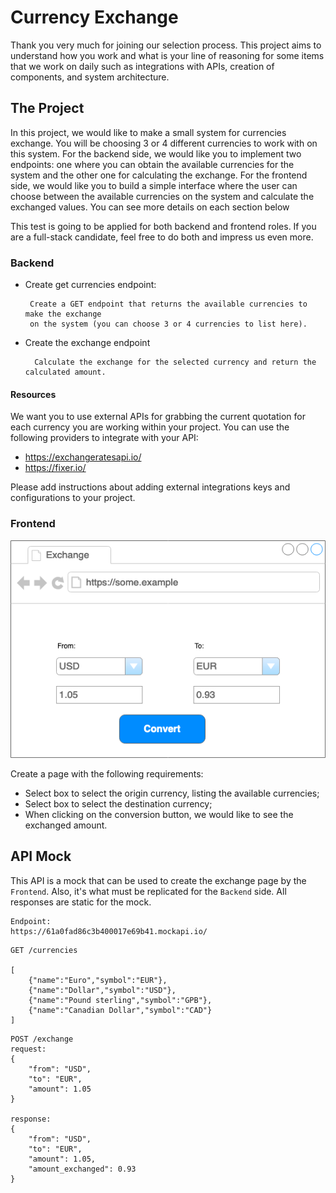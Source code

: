 # Currency Exchange

Thank you very much for joining our selection process. This project aims to understand how you work and what is your line of reasoning for some items that we work on daily such as integrations with APIs, creation of components, and system architecture.

## The Project

In this project, we would like to make a small system for currencies exchange. You will be choosing 3 or 4 different currencies to work with on this system. For the backend side, we would like you to implement two endpoints: one where you can obtain the available currencies for the system and the other one for calculating the exchange. For the frontend side, we would like you to build a simple interface where the user can choose between the available currencies on the system and calculate the exchanged values. You can see more details on each section below

This test is going to be applied for both backend and frontend roles. If you are a full-stack candidate, feel free to do both and impress us even more.

### Backend

- Create get currencies endpoint:

       Create a GET endpoint that returns the available currencies to make the exchange 
       on the system (you can choose 3 or 4 currencies to list here).

- Create the exchange endpoint

        Calculate the exchange for the selected currency and return the calculated amount.

#### Resources

We want you to use external APIs for grabbing the current quotation for each currency you are working within your project. You can use the following providers to integrate with your API:

- https://exchangeratesapi.io/
- https://fixer.io/

Please add instructions about adding external integrations keys and configurations to your project.

### Frontend

![alt text](exchange.png "Exchange page mockup")

Create a page with the following requirements:

- Select box to select the origin currency, listing the available currencies;
- Select box to select the destination currency;
- When clicking on the conversion button, we would like to see the exchanged amount.


## API Mock

This API is a mock that can be used to create the exchange page by the `Frontend`. Also, it's what must be replicated for the `Backend` side. All responses are static for the mock.

```
Endpoint:
https://61a0fad86c3b400017e69b41.mockapi.io/
```

```
GET /currencies

[
    {"name":"Euro","symbol":"EUR"},
    {"name":"Dollar","symbol":"USD"},
    {"name":"Pound sterling","symbol":"GPB"},
    {"name":"Canadian Dollar","symbol":"CAD"}
]
```

```
POST /exchange
request:
{
    "from": "USD",
    "to": "EUR",
    "amount": 1.05
}

response:
{
    "from": "USD",
    "to": "EUR",
    "amount": 1.05,
    "amount_exchanged": 0.93
}
```
